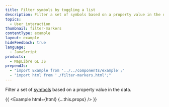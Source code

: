 ```yaml
---
title: Filter symbols by toggling a list
description: Filter a set of symbols based on a property value in the data.
topics:
  - User interaction
thumbnail: filter-markers
contentType: example
layout: example
hideFeedback: true
language:
  - JavaScript
products:
  - MapLibre GL JS
prependJs:
  - "import Example from '../../components/example';"
  - "import html from './filter-markers.html';"
---
```


Filter a set of [symbols](https://u-n-l.github.io/unl-map-js-docs/style-spec/layers/#symbol) based on a property value in the data.

{{ <Example html={html} {...this.props} /> }}
